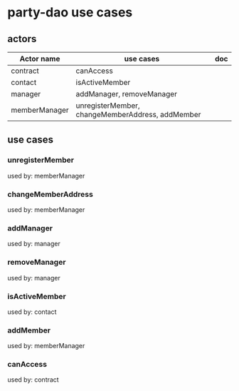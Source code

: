 # party-dao use cases



## actors

|Actor name|use cases|doc|
|---|---|---|
|contract|canAccess||
|contact|isActiveMember||
|manager|addManager, removeManager||
|memberManager|unregisterMember, changeMemberAddress, addMember||


## use cases

### unregisterMember


used by: memberManager

### changeMemberAddress


used by: memberManager

### addManager


used by: manager

### removeManager


used by: manager

### isActiveMember


used by: contact

### addMember


used by: memberManager

### canAccess


used by: contract

